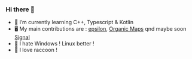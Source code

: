 ### Hi there 👋

- 🌱 I’m currently learning C++, Typescript & Kotlin
- 🖥️ My main contributions are : [epsilon](https://github.com/Numworks/epsilon), [Organic Maps](https://github.com/organicmaps/organicmaps) qnd maybe soon [Signal](https://github.com/SignalApp)
- 👿 I hate Windows ! Linux better !
- 🦝 I love raccoon !

